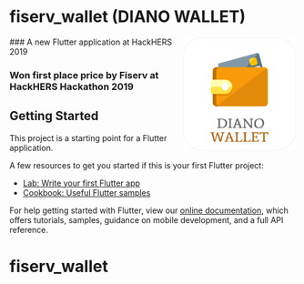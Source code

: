 # fiserv_wallet (DIANO WALLET)

<img align="right" src="./assets/images/diano_wallet.png" height="200">
### A new Flutter application at HackHERS 2019

### Won first place price by Fiserv at HackHERS Hackathon 2019

## Getting Started

This project is a starting point for a Flutter application.

A few resources to get you started if this is your first Flutter project:

- [Lab: Write your first Flutter app](https://flutter.io/docs/get-started/codelab)
- [Cookbook: Useful Flutter samples](https://flutter.io/docs/cookbook)

For help getting started with Flutter, view our 
[online documentation](https://flutter.io/docs), which offers tutorials, 
samples, guidance on mobile development, and a full API reference.
# fiserv_wallet
